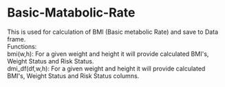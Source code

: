 # Basic-Matabolic-Rate
This is used for calculation of BMI (Basic metabolic Rate) and save to Data frame.<br />
Functions:<br /> 
bmi(w,h): For a given weight and height it will provide calculated BMI's, Weight Status and Risk Status.<br />
dmi_df(df,w,h): For a given weight and height it will provide calculated BMI's, Weight Status and Risk Status columns. 

